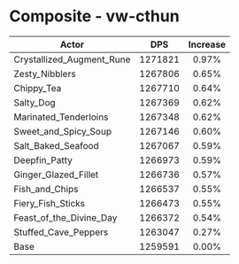 # Composite - vw-cthun
| Actor | DPS | Increase |
|---|:---:|:---:|
|Crystallized_Augment_Rune|1271821|0.97%|
|Zesty_Nibblers|1267806|0.65%|
|Chippy_Tea|1267710|0.64%|
|Salty_Dog|1267369|0.62%|
|Marinated_Tenderloins|1267348|0.62%|
|Sweet_and_Spicy_Soup|1267146|0.60%|
|Salt_Baked_Seafood|1267067|0.59%|
|Deepfin_Patty|1266973|0.59%|
|Ginger_Glazed_Fillet|1266736|0.57%|
|Fish_and_Chips|1266537|0.55%|
|Fiery_Fish_Sticks|1266473|0.55%|
|Feast_of_the_Divine_Day|1266372|0.54%|
|Stuffed_Cave_Peppers|1263047|0.27%|
|Base|1259591|0.00%|
